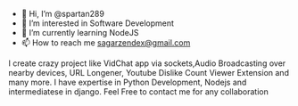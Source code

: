 - 👋 Hi, I’m @spartan289
- 👀 I’m interested in Software Development
- 🌱 I’m currently learning NodeJS
- 📫 How to reach me sagarzendex@gmail.com

I create crazy project like VidChat app via sockets,Audio Broadcasting over nearby devices, URL Longener, Youtube Dislike Count Viewer Extension and many more.
I have expertise in Python Development, Nodejs and intermediatese in django.
Feel Free to contact me for any collaboration
<!---
spartan289/spartan289 is a ✨ special ✨ repository because its `README.md` (this file) appears on your GitHub profile.
You can click the Preview link to take a look at your changes.
--->
